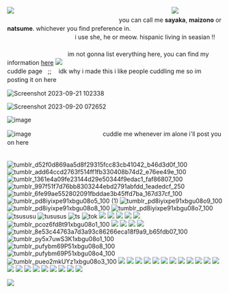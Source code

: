 ![](https://64.media.tumblr.com/2768bbfb71d5659e4c95610a74d36cdd/c4d08067632bcc34-ef/s400x600/990dd4cced7eaf857c246d6e3d16637db974b5a3.pnj)ㅤㅤㅤㅤㅤㅤㅤㅤㅤㅤㅤㅤㅤㅤㅤㅤㅤㅤㅤㅤㅤㅤㅤㅤㅤㅤ
ㅤㅤ
![](https://64.media.tumblr.com/bddbb35d8a8c0d678c4df35488b2809c/75a6232dba71d7c6-e2/s540x810/2e8aee00b8cb75cc7507f29cd3fcfdff9d5e7de6.pnj)ㅤㅤㅤㅤㅤㅤㅤㅤㅤㅤㅤㅤㅤㅤㅤㅤㅤㅤㅤㅤㅤㅤㅤㅤㅤㅤ
ㅤㅤyou can call me **sayaka**, **maizono** or **natsume**. whichever you find preference in.ㅤㅤㅤㅤㅤㅤㅤㅤㅤㅤㅤㅤㅤㅤㅤㅤㅤㅤㅤㅤㅤㅤㅤㅤㅤㅤ
ㅤㅤi use she, he or meow. hispanic living in seasian !!ㅤㅤㅤㅤㅤㅤㅤㅤㅤㅤㅤㅤㅤㅤㅤㅤㅤㅤㅤㅤㅤㅤㅤㅤㅤ
ㅤㅤㅤㅤㅤㅤㅤㅤㅤㅤㅤㅤㅤㅤㅤㅤㅤㅤㅤㅤㅤㅤㅤㅤㅤim not gonna list everything here, you can find my information [here](https://rentry.co/abilityiamacat)
![](https://64.media.tumblr.com/bddbb35d8a8c0d678c4df35488b2809c/75a6232dba71d7c6-e2/s540x810/2e8aee00b8cb75cc7507f29cd3fcfdff9d5e7de6.pnj)ㅤㅤㅤㅤㅤㅤㅤㅤㅤㅤㅤㅤㅤㅤㅤㅤㅤㅤㅤㅤㅤㅤㅤㅤㅤㅤ
ㅤㅤcuddle pageㅤ;;ㅤ idk why i made this i like people cuddling me so im posting it on hereㅤㅤㅤㅤ




![Screenshot 2023-09-21 102338](https://github.com/betasayaka/betasayaka/assets/143943991/18734fcc-6267-47f5-9937-932e992b8d2f)

![Screenshot 2023-09-20 072652](https://github.com/betasayaka/betasayaka/assets/143943991/4d82d67d-1e4c-4dd7-a466-b9068a953dae)

![image](https://github.com/betasayaka/betasayaka/assets/143943991/14760305-8169-45c3-be24-5ea550d7791c)

![image](https://github.com/betasayaka/betasayaka/assets/143943991/40afe63c-0198-4f88-a718-a4f3558e9e3f)ㅤㅤㅤㅤㅤㅤㅤㅤㅤㅤㅤㅤㅤcuddle me whenever im alone i'll post you on hereㅤㅤㅤㅤㅤㅤㅤㅤㅤㅤㅤㅤㅤㅤㅤㅤㅤㅤㅤㅤㅤㅤㅤㅤㅤㅤㅤㅤㅤㅤㅤㅤㅤㅤㅤㅤㅤㅤㅤㅤㅤㅤㅤㅤㅤㅤㅤㅤㅤㅤㅤ
ㅤㅤ


![tumblr_d52f0d869aa5d8f29315fcc83cb41042_b46d3d0f_100](https://github.com/betasayaka/betasayaka/assets/143943991/f130dd9d-0091-44e7-a86b-13ecaa665ca2)
![tumblr_add64ccd2763f514ff1fb330408b74d2_e76ee49e_100](https://github.com/betasayaka/betasayaka/assets/143943991/b1b6867d-e46d-443f-a297-da9cb7ad5af6)
![tumblr_1361e4a09fe23144d29e50344f9edac1_faf86807_100](https://github.com/betasayaka/betasayaka/assets/143943991/e768e339-ad3f-4893-824d-cbcb7a117f72)
![tumblr_997f51f7d76bb8303244ebd2791abfdd_1eadedcf_250](https://github.com/betasayaka/betasayaka/assets/143943991/9fce3f90-9c86-42bc-a103-6380b9395427)
![tumblr_6fe99ae552802091fbddae3b45ffd7ba_167d37cf_100](https://github.com/betasayaka/betasayaka/assets/143943991/ca1575aa-73a4-4cdb-81ad-fe7896a1355e)
![tumblr_pd8iyixpe91xbgu08o5_100 (1)](https://github.com/betasayaka/betasayaka/assets/143943991/5ee48fc7-03cc-4fdd-afeb-f9b2d3091c76)
![tumblr_pd8iyixpe91xbgu08o9_100](https://github.com/betasayaka/betasayaka/assets/143943991/8e09182d-ba4e-4949-9520-3d51f10bf8bb)
![tumblr_pd8iyixpe91xbgu08o8_100](https://github.com/betasayaka/betasayaka/assets/143943991/2c8cdd10-0a5c-4934-a20e-d7baf758c9f2)
![tumblr_pd8iyixpe91xbgu08o7_100](https://github.com/betasayaka/betasayaka/assets/143943991/7e7a058b-ddd5-4d3c-afb0-f915f4ec6f2c)
![tsususu](https://64.media.tumblr.com/9549ebab543164125641366c6fa2d6f4/tumblr_pd8je5UGOH1xbgu08o1_100.png)
![tususus](https://64.media.tumblr.com/d4d17888469de0c917dda493c68ca0dd/tumblr_pd8je5UGOH1xbgu08o4_100.png)
![ts](https://64.media.tumblr.com/5267e6fa468db04434418fadcd37c9e4/tumblr_pd8je5UGOH1xbgu08o2_100.png)
![tok](https://64.media.tumblr.com/3c2bca91072456dbec01f73142482d27/tumblr_pcpsyw959c1xbgu08o2_100.png)
![](https://64.media.tumblr.com/75416a7a176f68c749dc95135737de29/tumblr_pcpsyw959c1xbgu08o5_100.png)
![](https://64.media.tumblr.com/3b7d0293ac738e9f040147982bc859da/tumblr_pcpsyw959c1xbgu08o6_100.png)
![](https://64.media.tumblr.com/b1968e7c51004b187bbafd32abbf79b8/tumblr_pcprto2sBk1xbgu08o4_250.gifv)
![](https://64.media.tumblr.com/5765eb1f9fdb4804bd9567c18ed6a70c/tumblr_pcp1o9b5MA1xbgu08o1_100.png)
![](https://64.media.tumblr.com/2d770b235e591101d3712d32f96c0aef/tumblr)
![tumblr_pcoz6fd8t91xbgu08o1_100](https://github.com/betasayaka/betasayaka/assets/143943991/4b678f7b-a86d-4dbb-9a54-fd90d6374d85)
![](https://64.media.tumblr.com/2a7e9d831e0a255273314f1e307b7dec/tumblr_pcp0yuFbCM1xbgu08o5_100.png)
![](https://64.media.tumblr.com/da8e908ba0ae36e8a270f9a0e03bbd88/tumblr_pcoz6fd8t91xbgu08o4_100.png)
![](https://64.media.tumblr.com/35f65dadbb0b30673f1818973b8e94ca/tumblr_pcoz6fd8t91xbgu08o8_100.gifv)
![](https://64.media.tumblr.com/49a70790ac57ab5d6d93b04981e02634/tumblr_pcoxdrBR3G1xbgu08o3_100.png)
![tumblr_8e53c44763a7d3a93c86266eca18f9a9_b65fdb07_100](https://github.com/betasayaka/betasayaka/assets/143943991/47ce4f74-4769-4c63-b618-20220d246c86)
![tumblr_py5x7uwS3K1xbgu08o1_100](https://github.com/betasayaka/betasayaka/assets/143943991/fcbeb749-e56c-4d9d-87eb-07d9e0a50e91)
![tumblr_pufybm69P51xbgu08o8_100](https://github.com/betasayaka/betasayaka/assets/143943991/c320cdd5-7cfd-4775-8a56-988a7297a464)
![tumblr_pufybm69P51xbgu08o4_100](https://github.com/betasayaka/betasayaka/assets/143943991/ea333bfb-673a-4ac5-9d17-afea0bc576d9)
![tumblr_pueo2mkUYz1xbgu08o3_100](https://github.com/betasayaka/betasayaka/assets/143943991/4f377a0c-8cf3-4052-8ee0-f5a4a879d999) 
![](https://64.media.tumblr.com/31ac4b8eb25e498d24103bbcfae584bb/28bf50de61a30126-5d/s100x200/b79b4b6bae58d45756b6fbfd62aa6d06a74e2197.png)
![](https://64.media.tumblr.com/82f7cdc7d4cad30d3a56b2d1e60ebfbc/28bf50de61a30126-a2/s100x200/b0b1728b604b309a5ee7ab938e12085e13da55a1.png)
![](https://64.media.tumblr.com/58d06d44608dc4f0d741e65766fc3985/28bf50de61a30126-3f/s100x200/6dbd3454f1d7ce1eaab18cde2c62279a268f9850.png)
![](https://64.media.tumblr.com/e431e0bbceae7aa85840427b9d6a3bf0/87a60c4bf59d1130-cf/s100x200/371946fe06290fbee3d10e42fecc5279104306a1.gifv)
![](https://64.media.tumblr.com/5a1ea7d576aa86a0748e2b58507dd2f6/87a60c4bf59d1130-b7/s250x400/57d2cf42ab5cdd8510866b2eaa965f619b325a1b.gifv)
![](https://64.media.tumblr.com/763dd05a01ba021758bba1d7d082ef9b/87a60c4bf59d1130-bf/s100x200/c2b833e7607f183d8b349711524d8d709ecf8a79.gifv)
![](https://64.media.tumblr.com/f32b2924ba0543459e9760526692aa71/b8c52ee3ff027767-e8/s100x200/44863020d45601b97235ab95c0d479cc6967e0b5.png)
![](https://64.media.tumblr.com/f243f35873eb26e3e53f845cc127ede8/b8c52ee3ff027767-a7/s250x400/7142f8feef631eb14efadeb36885cc04c4fde94a.gifv)
![](https://64.media.tumblr.com/e497b65fa58db620dbdedfcda1478d51/b8c52ee3ff027767-06/s250x400/b6dda73cf62bfa074464e6d669362193f37d208c.gifv)
![](https://64.media.tumblr.com/d8dc9af7f4c18e89c886f0ae98e16612/b8c52ee3ff027767-73/s100x200/7300bbe1b3ed2a9ff04bbc4a5ee87676e1bdcee9.png)
![](https://64.media.tumblr.com/93999031b3c76e9c5b978faf6cc3f5b7/b6671499bfdc6d69-07/s1280x1920/b017583927c994b79213e4ff24dce1efe871daf9.gifv)
![](https://64.media.tumblr.com/aabbc5d88af539bcad623ed911d2c1a2/tumblr_pcq63w0ki61xbgu08o5_100.png)
![](https://64.media.tumblr.com/7dbaf275cb3367cf6e49f7177044a9cd/tumblr_pcq63w0ki61xbgu08o6_100.png)
![](https://64.media.tumblr.com/3d560fca0dd00cb296fc8bc195959083/tumblr_pcq63w0ki61xbgu08o1_100.png)
![](https://64.media.tumblr.com/0fc831ecd6086b56e511473dd63a5c5a/tumblr_pcq59nm7l61xbgu08o2_100.png)
![](https://64.media.tumblr.com/d19b3a0aa6af275e1d91a13bcc4c9a9e/tumblr_pcq53rAn2n1xbgu08o1_100.png)
![](https://64.media.tumblr.com/2beed5af57ff990431c2dfe44d7b8375/tumblr_pcq4e5vbHw1xbgu08o4_100.png)
![](https://64.media.tumblr.com/50be5375162a3707f9bdfdc97dd8abfc/tumblr_pcq59nm7l61xbgu08o5_250.png)
![](https://64.media.tumblr.com/ba28bcfb094bb3bd44211761afdca66f/tumblr_pcq59nm7l61xbgu08o4_100.png)
![](https://64.media.tumblr.com/b0beaae38ffaaaddf987a9658e864df7/tumblr_pcq4e5vbHw1xbgu08o1_100.png)
![](https://64.media.tumblr.com/e63c7ae02b3c4ae00141136515784c15/tumblr_pcq4e5vbHw1xbgu08o7_100.png)


![](https://64.media.tumblr.com/2768bbfb71d5659e4c95610a74d36cdd/c4d08067632bcc34-ef/s400x600/990dd4cced7eaf857c246d6e3d16637db974b5a3.pnj)ㅤㅤㅤㅤㅤㅤㅤㅤㅤㅤㅤㅤㅤㅤㅤㅤㅤㅤㅤㅤㅤㅤㅤㅤㅤㅤ
ㅤㅤ
